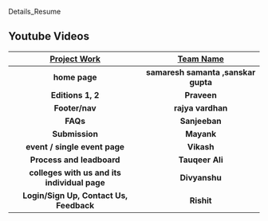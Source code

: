 Details_Resume

## Youtube Videos

   | [Project Work](https://youtu.be/onzjlKyN5iI) | [Team Name](https://www.youtube.com/watch?v=3ckUMhZOENI&t=97s) | 
| :------------------------------------------------------------------------------------------: | :------------------------------------------------------------------------------------------: | 
|                    **home page**                    |                        **samaresh samanta ,sanskar gupta**                       | | 
|                    **Editions 1, 2**                    |                        **Praveen**                       |
|                    **Footer/nav**                    |                        **rajya vardhan**                       |
|                    **FAQs**                    |                        **Sanjeeban**                       |
|                    **Submission**                    |                        **Mayank**                       |
|                    **event / single event page**                    |                        **Vikash**                       |
|                    **Process and leadboard**                    |                        **Tauqeer Ali**                       |
|                    **colleges with us and its individual page**                    |                        **Divyanshu**                       |
|                    **Login/Sign Up, Contact Us, Feedback**                    |                        **Rishit**                       |


